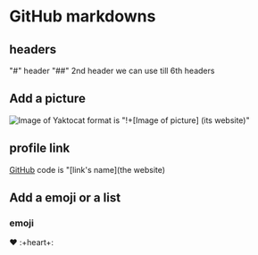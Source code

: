 # GitHub markdowns

## headers
"#" header
"##" 2nd header 
we can use till 6th headers

## Add a picture
![Image of Yaktocat](https://octodex.github.com/images/yaktocat.png)
format is   "!+[Image of picture] (its website)"

## profile link
[GitHub](https:/github.com)
code is  "[link's name](the website)

## Add a emoji or a list

### emoji 
:heart: :+heart+:
